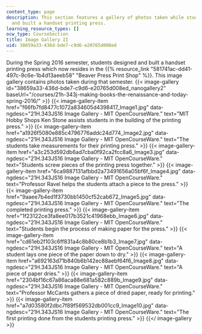 ```yaml
---
content_type: page
description: This section features a gallery of photos taken while students designed
  and built a handset printing press.
learning_resource_types: []
ocw_type: CourseSection
title: Image Gallery II
uid: 38659a33-436d-bde7-c9d6-e20765d008ed
---
```


During the Spring 2016 semester, students designed and built a handset printing press which now resides in the {{% resource_link "581741ac-dd41-497c-9c6e-1b4d13aeeb58" "Beaver Press Print Shop" %}}. This image gallery contains photos taken during that semester.
{{< image-gallery id="38659a33-436d-bde7-c9d6-e20765d008ed_nanogallery2" baseUrl="/courses/21h-343j-making-books-the-renaissance-and-today-spring-2016/" >}}
{{< image-gallery-item href="f66fb7fd8477c1072a834605d4398417_Image1.jpg" data-ngdesc="21H.343JS16 Image Gallery - MIT OpenCourseWare." text="MIT Hobby Shops Ken Stone assists students in the building of the printing press." >}}
{{< image-gallery-item href="a1926f5080e885c4796776addc24d774_Image2.jpg" data-ngdesc="21H.343JS16 Image Gallery - MIT OpenCourseWare." text="The students take measurements for their printing press." >}}
{{< image-gallery-item href="a3c253d592db6ad7cba0f92ca2fcc8a6_Image3.jpg" data-ngdesc="21H.343JS16 Image Gallery - MIT OpenCourseWare." text="Students screw pieces of the printing press together." >}}
{{< image-gallery-item href="6ca9887131afbbd2a73491656a05bf6f_Image4.jpg" data-ngdesc="21H.343JS16 Image Gallery - MIT OpenCourseWare." text="Professor Ravel helps the students attach a piece to the press." >}}
{{< image-gallery-item href="9aaee7b4ed1f3730bb1450cf52cab672_Image5.jpg" data-ngdesc="21H.343JS16 Image Gallery - MIT OpenCourseWare." text="The completed printing press." >}}
{{< image-gallery-item href="1f23122ce3fa8ee017b3521c41968ebb_Image6.jpg" data-ngdesc="21H.343JS16 Image Gallery - MIT OpenCourseWare." text="Students begin the process of making paper for the press." >}}
{{< image-gallery-item href="cd61eb2f103c6ff831a4c8b80ce8b1b3_Image7.jpg" data-ngdesc="21H.343JS16 Image Gallery - MIT OpenCourseWare." text="A student lays one piece of the paper down to dry." >}}
{{< image-gallery-item href="a692163d71b840b6b142ec88aebf64f6_Image8.jpg" data-ngdesc="21H.343JS16 Image Gallery - MIT OpenCourseWare." text="A piece of paper dries." >}}
{{< image-gallery-item href="2304bf16c67a86aca88e681a582c889b_Image9.jpg" data-ngdesc="21H.343JS16 Image Gallery - MIT OpenCourseWare." text="Professor McCants gathers a piece of dried paper, ready for printing." >}}
{{< image-gallery-item href="a7d03580f2dbc7f89f569532db001cc9_Image10.jpg" data-ngdesc="21H.343JS16 Image Gallery - MIT OpenCourseWare." text="The first printing done from the students printing press." >}}
{{</ image-gallery >}}
